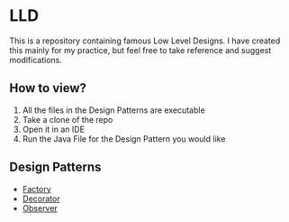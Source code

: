 # LLD

This is a repository containing famous Low Level Designs.
I have created this mainly for my practice, but feel free
to take reference and suggest modifications.

## How to view?
1. All the files in the Design Patterns are executable
2. Take a clone of the repo
3. Open it in an IDE
4. Run the Java File for the Design Pattern you would like

## Design Patterns

- [Factory](https://github.com/heisastark/LLD/blob/main/src/DesignPatterns/Factory.java)
- [Decorator](https://github.com/heisastark/LLD/blob/main/src/DesignPatterns/Decorator.java)
- [Observer](https://github.com/heisastark/LLD/blob/main/src/DesignPatterns/Observer.java)